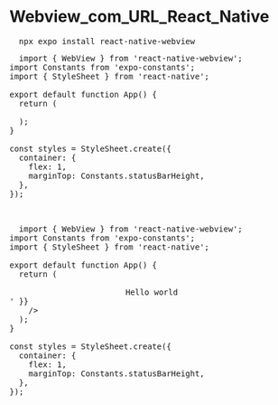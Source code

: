 # Webview_com_URL_React_Native

<pre>
  npx expo install react-native-webview
</pre>

<pre>
  import { WebView } from 'react-native-webview';
import Constants from 'expo-constants';
import { StyleSheet } from 'react-native';

export default function App() {
  return (
    <WebView
      style={styles.container}
      source={{ uri: 'https://expo.dev' }}
    />
  );
}

const styles = StyleSheet.create({
  container: {
    flex: 1,
    marginTop: Constants.statusBarHeight,
  },
});

</pre>


<pre>

  import { WebView } from 'react-native-webview';
import Constants from 'expo-constants';
import { StyleSheet } from 'react-native';

export default function App() {
  return (
    <WebView
      style={styles.container}
      originWhitelist={['*']}
      source={{ html: '<h1><center>Hello world</center></h1>' }}
    />
  );
}

const styles = StyleSheet.create({
  container: {
    flex: 1,
    marginTop: Constants.statusBarHeight,
  },
});

</pre>
